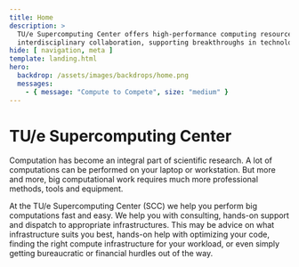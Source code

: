 ```yaml
---
title: Home
description: >
  TU/e Supercomputing Center offers high-performance computing resources for advanced research, data analysis, and 
  interdisciplinary collaboration, supporting breakthroughs in technology and science.
hide: [ navigation, meta ]
template: landing.html
hero:
  backdrop: /assets/images/backdrops/home.png
  messages:
    - { message: "Compute to Compete", size: "medium" }
---
```


# TU/e Supercomputing Center

Computation has become an integral part of scientific research. A lot of computations can be performed on your laptop or
workstation. But more and more, big computational work requires much more professional methods, tools and equipment.

At the TU/e Supercomputing Center (SCC) we help you perform big computations fast and easy. We help you with consulting,
hands-on support and dispatch to appropriate infrastructures. This may be advice on what infrastructure suits you best,
hands-on help with optimizing your code, finding the right compute infrastructure for your workload, or even simply
getting bureaucratic or financial hurdles out of the way.
